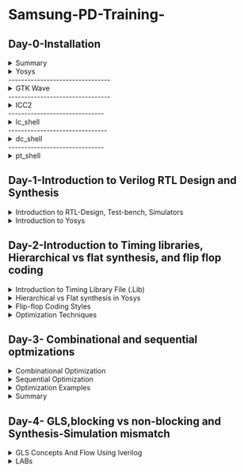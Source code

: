 # Samsung-PD-Training-
## Day-0-Installation
<details>
 <summary> Summary </summary>
	
I installed the needed tools and attached the required screenshots:

</details>	
	
 <details>
 <summary> Yosys </summary>
Yosys is an open-source framework for Verilog RTL synthesis. RTL stands for Register Transfer Level, which is a high-level abstraction used to describe digital circuits at the level of registers and their interactions. Yosys is primarily used in the digital design and electronic design automation (EDA) community to convert RTL descriptions of digital circuits, written in languages like Verilog or SystemVerilog, into a netlist representation that can be further optimized, analyzed, and eventually implemented in hardware.

I installed Yosys using the following commands and Below is the screenshot showing sucessful launch:

<img width="1085" alt="yosys" src="https://github.com/Luffy-7744/Samsung-PD-Training-/blob/15cd9fc2d5f7e147dbf66f4e86b6aa86651db3cd/PD%23day0/Yosys.png">
</details>
--------------------------------

 <details>
 <summary> GTK Wave </summary>

GTKWave is an open-source waveform viewer and analyzer primarily used in digital design and electronic design automation (EDA) workflows. It allows users to visualize and analyze the waveforms generated by digital simulations, making it a valuable tool for debugging and verifying digital designs.

I installed GTKwave using the following commands and Below is the screenshot showing sucessful launch:

<img width="1085" alt="GTKwave" src="https://github.com/Luffy-7744/Samsung-PD-Training-/blob/012a981015cee8c90ff3835ed3e9e20acd1debe9/PD%23day0/gtkwave.png">
</details>
--------------------------------

 <details>
 <summary> ICC2 </summary>

It appears that "icc2 compiler" might refer to an abbreviation of "Intel C++ Compiler 2," which would be the second version of Intel's C++ compiler. Intel's C++ Compiler is a tool used to compile C and C++ programs, optimizing them for Intel processors and architectures. It offers features like advanced vectorization, parallelization, and optimization techniques to enhance the performance of code on Intel-based systems.

I installed ICC2 using the following commands and Below is the screenshot showing sucessful launch:

<img width="1085" alt="ICC2" src="https://github.com/Luffy-7744/Samsung-PD-Training-/blob/b7aea8ac24074b02355ba3408d84098f825ac56a/PD%23day0/icc2.png">
</details>
------------------------------

<details>
 <summary> lc_shell </summary>

LC_shell, also known as Design Compiler Graphical, is a part of the Synopsys suite of Electronic Design Automation (EDA) tools. It's used in the digital design flow for logic synthesis and optimization. Design Compiler Graphical is an advanced version of the original Design Compiler tool, providing additional features and a more user-friendly graphical interface.
I invoked lc_shell using the following commands and Below is the screenshot showing sucessful launch:

<img width="1085" alt="lc_shell" src="https://github.com/Luffy-7744/Samsung-PD-Training-/blob/f9c32b3af96086cb1823ea7b5a1d96ad524c6907/PD%23day0/lc_shell.png">
</details>
-------------------------------

<details>
 <summary> dc_shell </summary>

Design Compiler is a widely used electronic design automation (EDA) tool developed by Synopsys. It's primarily used for logic synthesis in digital integrated circuit design. Logic synthesis involves transforming a high-level description of a digital circuit (usually written in hardware description languages like Verilog or VHDL) into a lower-level representation made up of gates, flip-flops, and other basic digital components.
I invoked dc_shell using the following commands and Below is the screenshot showing sucessful launch:

<img width="1085" alt="dc_shell" src="https://github.com/Luffy-7744/Samsung-PD-Training-/blob/c1c917d6ea2259e11eb35c8210a5ba5d033efc98/PD%23day0/lc_shell1.png">
</details>
------------------------------

<details>
 <summary> pt_shell </summary>

"PrimeTime" is a widely used Electronic Design Automation (EDA) tool developed by Synopsys. It is used for static timing analysis, which is a crucial step in the digital design flow to ensure that the design meets its timing requirements. The "PrimeTime Shell" is the user interface through which engineers interact with the PrimeTime tool to perform timing analysis and optimization.
I invoked pt_shell using the following commands and Below is the screenshot showing sucessful launch:

<img width="1085" alt="pt_shell" src="https://github.com/Luffy-7744/Samsung-PD-Training-/blob/a698767d9372140b08254434b15860f0db8169e2/PD%23day0/pt_shell.png">
</details>



## Day-1-Introduction to Verilog RTL Design and Synthesis
<details>
 <summary> Introduction to RTL-Design, Test-bench, Simulators </summary>
-RTL Design : The RTL Design stands for Register Transfer Language. It sits between the high-level system specification and the lower-level gate-level implementation. This is a design abstraction which models the flow of digital signals between hardware registers, and the logical operations performed on those signals. RTL is preferred because it is easy to understand and implement compared to structural and behavioral models.

-HDL : A hardware description language (HDL) enables a precise, formal description of an electronic circuit that allows for the automated analysis and simulation of an electronic circuit.

-Simulator : Simulator is the tool used for checking adherence to the specification by simulating the design. iverilog is the tool used for RTL simulation. A simulator looks for change in the input signals and when no change in input, the output also doesn't change. It produces an output in the form of a .vcd file.

-Design : Design is the actual verilog code or set of Verilog codeswhich has the intended functionality to meet the required specifications. Design may have one or more primary inputs or primary outputs.  RTL design is the behavioral representation of the required specification.


<details>
<summary> Labs on examples of iverilog and gtkwave </summary>
We made a directory namely VLSI and inside that directory we cloned vsdflow and sky130RTLDesignAndSynthesisWorkshop repository. This repository consists of the required .lib files and verilog codes and its testbenches for practice.
Below is the output wave form in gtkwave generated by performing a simulation of good_mux using iverilog.
The syntax of the code is: iverilog <RTL_code> <Its_Testbench>
<img width="1085" alt="lc_shell" src="https://github.com/Luffy-7744/Samsung-PD-Training-/blob/35b6b9038bf5a6c855c534a868c02bdfc149bfa3/PD%23Day1/gtk_wave_mux.PNG">
RTL code and testbench for good_2:1_mux
<img width="1085" alt="lc_shell" src="https://github.com/Luffy-7744/Samsung-PD-Training-/blob/35b6b9038bf5a6c855c534a868c02bdfc149bfa3/PD%23Day1/rtl_code.PNG">
</details>
</details>

<details>
 <summary> Introduction to Yosys </summary>
-Synthesis: Synthesis in VLSI is the process of converting your code (program) into a circuit. In terms of logic gates, synthesis is the process of translating an abstract design into a properly implemented chip. It is a process of converting a RTL code into a gate level netlist. The tool used for this purpose is called synthesizer.

-Yosys : Yosys is a framework for RTL synthesis and more. It currently has extensive Verilog-2005 support and provides a basic set of synthesis algorithms for various application domains. Yosys is the core component of most our implementation and verification flows.

-Verification of synthesized design : In order to make sure that there are no errors in netlist we need to verify the netlist generated by synthesizer. This can be done by giving netlist and testbench to a simulator which in turn produces a .vcd file , then verifying the vcd file gtkwave. The output produced by this vcd file should be same as the one generated by the RTL design code.

-Faster Cells Vs Slower Cells :Load in digital circuit is of Capacitence. Faster the charging or dicharging of capacitance, lesser is the celll delay. However, for a quick charge/ discharge of capacitor, we need transistors capable of sourcing more current i.e, we need WIDE TRANSISTORS.

Transistors with higher W/L have lesser delay but consume more area and power while Transistors with less W/L has more delay and less area. Faster cells come with a cost of area and power.

Selection of the Cells: Based on timing constraints we need select the cell. Setup supports faster cells in datapath while hold supports slower. We need to select suitable which can satisfy both constraints.
<details>
 <summary> Lab work on Yosys </summary>
We were given the overview of this tool and the basic files required to perform the experiment on 2:1 MUX.
Procedure : First we need to read the liberty file (.lib) using the code: read_liberty -lib <path of the .lib>


Read the RTL code:

read_verilog <RTL_Design_file>

For synthesis:

synth -top <instance_name>

For Generating netlist:

abc -liberty <.lib path>  --------<present_on_lib_folder>
This Netlist can be viewed in the synthesized circuit form which uses std. cell present in .lib using the show command :
<img width="1085" alt="lc_shell" src="https://github.com/Luffy-7744/Samsung-PD-Training-/blob/19c8df9a79de2fb33db16e1d9e3e8b95a55a64b8/PD%23Day1/Yosys_netlist.PNG">
</details>
</details>



## Day-2-Introduction to Timing libraries, Hierarchical vs flat synthesis, and flip flop coding

<details>
 <summary> Introduction to Timing Library File (.Lib) </summary>
Liberty File(.lib) contains important info about the electrical behavior  of std cells used in IC design. Also, Liberty File(.lib) consists of ASCII representations of Timing, Area, and Power associated with the Standard cell. The Naming convention in the timing file follows technology node and PVT format (Process, Voltage, Temperature). For example, the standard library used in our case was sky130_fd_sc_hd_tt_025C_1v8, this name suggests that we are using 130 nm technology and the process is typical(tt), temperature is 25C, and 1v8 represents the 1.8V.
Screenshot of a standard library file shown below: 
<img width="1085" alt="lib" src="https://github.com/Luffy-7744/Samsung-PD-Training-/blob/6e256528c8de9193640fb445f589071e23beeee5/PD%23Day2/lib_part1.PNG">
	
The Liberty File also consists of the technology used for standard cells as in the above example it is CMOS, it also specifies the delay model, unit of time, unit of voltage, unit of resistance, and many other units.
All the data i.e std cells delays, leakage power, capacitance is stored in form of LUTs. For each gate cell based on the number of inputs(N), there will be 2^N combinations, and for each combination leakage power, area, delay, and all related parameters are mentioned. For example, consider the below screenshot the gate mentioned in the screenshot consists of 4 inputs so there will be 16 combinations, and for all the combinations power, delay, value, and all the features are mentioned below.
<img width="1085" alt="lib1" src="https://github.com/Luffy-7744/Samsung-PD-Training-/blob/6e256528c8de9193640fb445f589071e23beeee5/PD%23Day2/lib_part2.PNG">
	
The timing file consists of many different variations of the same gate cells. As we move toward faster cell (cell with higher drive strength) the area and power increases. In liberty file area, power, timing values are given for same cell of different drive strength and it also consist if the inform about leakage power of all the possible logic of different configration shown below.
<img width="1085" alt="lib1" src="https://github.com/Luffy-7744/Samsung-PD-Training-/blob/a69147a2bedd2c78636125b3b35b7996fa55659e/PD%23Day2/lib_part3.PNG">
</details>

<details>
 <summary> Hierarchical vs Flat synthesis in Yosys </summary>
Hierarchical synthesis : The basic flow of hierarchical design is Dividing a design into multiple blocks (i.e. sub-chips, sub-blocks, modules, hierarchical blocks, etc.) which can also be user defined. Hierarchial design has blocks, subblocks in an hierarchy.
In Yosys we have done synthesis of a multimodule combinational circuit which consists of two sub_modules one that of ** AND ** gate and other of ** OR ** gate. Below is the RTL Design code of multimodules is gvien below:
	Synthesis Simulation Mismatch
```
module sub_module2 (input a, input b, output y);
        assign y = a | b;
endmodule

module sub_module1 (input a, input b, output y);
        assign y = a&b;
endmodule
```

module multiple_modules (input a, input b, input c , output y);
        wire net1;
        sub_module1 u1(.a(a),.b(b),.y(net1));  //net1 = a&b
        sub_module2 u2(.a(net1),.b(c),.y(y));  //y = net1|c ,ie y = a&b + c;
endmodule
```
We do synthesis in yosys it generates the following gate level netlist :

<img width="1085" alt="lib" src="https://github.com/Luffy-7744/Samsung-PD-Training-/blob/7d2732dc1300198990edfb77ed38ef0cff0db911/PD%23Day2/hire_synth.PNG">

The yosys considers the module hierarchy and does mapping according to the instantiation i.e by using sub blocks.The netlist code for hierarchical implementation of the multiple_modules.
```
module multiple_modules(a, b, c, y);
	  input a;
	 input b;
	 input c;
	  wire net1;
	 output y;
  sub_module1 u1 (.a(a),.b(b),.y(net1) );
  sub_module2 u2 (.a(net1),.b(c),.y(y));
endmodule

module sub_module1(a, b, y);
 wire _0_;
 wire _1_;
 wire _2_;
 input a;
 input b;
 output y;
 sky130_fd_sc_hd__and2_0 _3_ (.A(_1_),.B(_0_),.X(_2_));
 assign _1_ = b;
 assign _0_ = a;
 assign y = _2_;
endmodule

module sub_module2(a, b, y);
wire _0_;
 wire _1_;
 wire _2_;
input a;
input b;
 output y;
 sky130_fd_sc_hd__lpflow_inputiso1p_1 _3_ (.A(_1_),.SLEEP(_0_),.X(_2_) );
 assign _1_ = b;
 assign _0_ = a;
 assign y = _2_;
endmodule
```
In the netlist it can observed that separate modules namely sub_module1 sub_module2 are created  i.e submodules are getting instanstiated not the std cells present in library.

Flat synthesis : In Flat synthesis the hierarchies the flattened out and every submodule is created using std cells. We apply flat synthesis on the same design mentioned above. The command used to perform Flat synthesis from yosys are as follows :

--- read_liberty -lib <path of the .lib>

--- read_verilog <RTL_file>

--- synth -top <instance_name>

--- abc -liberty <.lib_path>

--- flatten

--- write_verilog -noattr <.v_File_name>
The synthesized circuit for a flattened netlist is shown in the below: 

<img width="1085" alt="lib" src="https://github.com/Luffy-7744/Samsung-PD-Training-/blob/227e10459da8569b3bc7ac52f8bc2d389068a278/PD%23Day2/flatten_synth.PNG">
</details>

<details>
 <summary> Flip-flop Coding Styles </summary>

 Flip-flops :A flip-flop is a sequential digital electronic circuit having two stable states that can be used to store one bit of binary data. Flip-flops are the fundamental building blocks of all memory devices.

 The complexity of cobinational circuit increases the chance of glitch, hence FFs are used to avoid it and it stable output.

 Asynchronous Reset D Flop: 
 
 Here the output signal goes low when the reset signal is high , irrespective of the clock's edge(+ve,-ve or dual edge ).
 RTL Design code of positive edge trigerred asynchronous reset D FF:
 ```
module dff_asyncres ( input clk ,  input async_reset , input d , output reg q );
	always @ (posedge clk , posedge async_reset)
	begin
		if(async_reset)
			q <= 1'b0;
		else	
			q <= d;
	end
endmodule
```
Its gtkwave :<img width="1085" alt="lib1" src="https://github.com/Luffy-7744/Samsung-PD-Training-/blob/7b832441e73dd5c5bc078425a1f34ee4dea508fd/PD%23Day2/asyn_dff_gtk.png">

Its Yosys synthesised netlist:
<img width="1085" alt="lib1" src="https://github.com/Luffy-7744/Samsung-PD-Training-/blob/7b832441e73dd5c5bc078425a1f34ee4dea508fd/PD%23Day2/asyn_rst_synth.png">

Asynchronous set D Flop:

Here the output signal goes high when the reset signal is high , irrespective of the clock's edge(+ve,-ve or dual edge ).
 RTL Design code of positive edge trigerred asynchronous set D FF:
 ```
module dff_async_set ( input clk ,  input async_set , input d , output reg q );
	always @ (posedge clk , posedge async_set)
	begin
		if(async_set)
			q <= 1'b1;
		else
			q <= d;
	end
endmodule
```

Its GTKwave :
<img width="1085" alt="lib1" src="https://github.com/Luffy-7744/Samsung-PD-Training-/blob/7e6fa6fc208da635a0ef187a306d8c35f51fa7b8/PD%23Day2/asyn_set_gtk.png">

Its Yosys synthesised netlist:
<img width="1085" alt="lib1" src="https://github.com/Luffy-7744/Samsung-PD-Training-/blob/7e6fa6fc208da635a0ef187a306d8c35f51fa7b8/PD%23Day2/async_sett_synth.png">

Synchronous reset D Flop :

The reset depend on the clock edge. Here the output signal goes low whenever the reset signal is high and at the clock edge(positive or negative)
RTL Design code of positive edge trigerred synchronous reset D FF:
```
module dff_syncres ( input clk , input async_reset , input sync_reset , input d , output reg q );
	always @ (posedge clk )
	begin
		if (sync_reset)
			q <= 1'b0;
		else	
			q <= d;
	end
endmodule
```

Its GTKwave :
<img width="1085" alt="lib1" src="https://github.com/Luffy-7744/Samsung-PD-Training-/blob/1710b01447acaaf9d5dd46085c2de830b13d0052/PD%23Day2/sync_rst_gtk.png">

Its Yosys synthesised netlist:
<img width="1085" alt="lib1" src="https://github.com/Luffy-7744/Samsung-PD-Training-/blob/1710b01447acaaf9d5dd46085c2de830b13d0052/PD%23Day2/sync_rst_synth.png">
</details>


<details>
 <summary> Optimization Techniques </summary>
 The Optimization involves the reducing hardware in the design to improve area, power and speed. Two example where given:
 1. a*2
Consider a case where 3 bit number is multiplied by 2 in this case we dont need any additional hardware and only needs connecting bits to the output and grounding the LSB bit,same is realized by yosys. When binary number is multiplied by 2^n then result will gave same number by appending zero in LSB by n times.
RTL code:
	
```
	module mul2 (input [2:0] a, output [3:0] y);
	assign y = a * 2; // assign y={a,1'b0}
	endmodule
```

Yosys Synthesis result : 
<img width="1085" alt="lib1" src="https://github.com/Luffy-7744/Samsung-PD-Training-/blob/323e37b40a9b040ec9f029d9378732b9acbb65b0/PD%23Day2/mult2_synth.png">

 2. a*9
Multiplying a 3 bit number by 9, gives results as concatination of same number twice {a,a}.
a*[8+1]= {a,0,0,0} + a(3bit)={a,a}

RTL code:

```
module mul8 (input [2:0] a, output [5:0] y);
	assign y = a * 9; // assign y={a,a}
endmodule
```

Yosys Synthesis result : 
<img width="1085" alt="lib1" src="https://github.com/Luffy-7744/Samsung-PD-Training-/blob/323e37b40a9b040ec9f029d9378732b9acbb65b0/PD%23Day2/mult8_synth.png">
</details>


## Day-3- Combinational and sequential optmizations

<details>
 <summary> Combinational Optimization </summary>
Optimising the combinational logic circuit is squeezing the logic to get the most optimized digital design so that the circuit finally is area and power efficient. This is achieved by the synthesis tool using various techniques and gives us the most optimized circuit.
Command to optimize the circuit by yosys is yosys> opt_clean -purge
We have done synthesis using yosys for few examples:

*Example 1*
```
module opt_check (input a , input b , output y);
	assign y = a?b:0;
endmodule
```
yosys generated gui:
<img width="1085" alt="lib1" src="https://github.com/Luffy-7744/Samsung-PD-Training-/blob/1d9c6f5e15302e6dc799ad643bcc537094b6c5da/PD%23Day3/opt_check_synth.png">
In this verilog code represents the mux but as one of the input 0 , it infers an AND gate as shown in synthesis.


*Example 2*
```
module opt_check2 (input a , input b , output y);
	assign y = a?1:b;
endmodule
```
yosys generated gui:
<img width="1085" alt="lib1" src="https://github.com/Luffy-7744/Samsung-PD-Training-/blob/1d9c6f5e15302e6dc799ad643bcc537094b6c5da/PD%23Day3/opt_check2_synth.png">
In this verilog code represents the mux but as one of the input 1, it infers an AND gate as shown in synthesis.

*Example 3*
```
module opt_check3 (input a , input b, input c , output y);
	assign y = a?(c?b:0):0;
endmodule
```
yosys generated gui:
<img width="1085" alt="lib1" src="https://github.com/Luffy-7744/Samsung-PD-Training-/blob/1d9c6f5e15302e6dc799ad643bcc537094b6c5da/PD%23Day3/opt_check3_synth.png">   
In this verilog code represents the 2 mux but as two of the input 0, it infers an 3 i/p AND gate as shown in synthesis.


*Example 4*
```
module opt_check4 (input a , input b , input c , output y);
	assign y = a?(b?(a & c ):c):(!c);
endmodule
```
yosys generated gui:
<img width="1085" alt="lib1" src="https://github.com/Luffy-7744/Samsung-PD-Training-/blob/1d9c6f5e15302e6dc799ad643bcc537094b6c5da/PD%23Day3/opt_check4_synth.png">   
In yosys we can see b is never changed follows xnor of a and c inputs.

Generated nelist:
<img width="1085" alt="lib1" src="https://github.com/Luffy-7744/Samsung-PD-Training-/blob/1d9c6f5e15302e6dc799ad643bcc537094b6c5da/PD%23Day3/opt_check4_netlist.png">   
So, here input b is passed through buffer and a and c inputs is xnored followed by buffers in inputs and output.

*Example 5*
Here there is multiple modules present so we will try to check whether those module are being used or not and we use flatten for submudules
read_liberty -lib <library_path>

read_verilog <verilog_file>

synth -top <module_name>

opt_clean -purge

abc -liberty <library_path>

flatten
```
module sub_module1(input a , input b , output y);
	 assign y = a & b;
	endmodule

	module sub_module2(input a , input b , output y);
	 assign y = a^b;
	endmodule

	module multiple_module_opt(input a , input b , input c , input d , output y);
	wire n1,n2,n3;
	sub_module1 U1 (.a(a) , .b(1'b1) , .y(n1));
	sub_module2 U2 (.a(n1), .b(1'b0) , .y(n2));
	sub_module2 U3 (.a(b), .b(d) , .y(n3));

	assign y = c | (b & n1); 
	endmodule
```
yosys generated gui:
<img width="1085" alt="lib1" src="https://github.com/Luffy-7744/Samsung-PD-Training-/blob/1d9c6f5e15302e6dc799ad643bcc537094b6c5da/PD%23Day3/multi_module_opt.png">   

Generated nelist:
<img width="1085" alt="lib1" src="https://github.com/Luffy-7744/Samsung-PD-Training-/blob/1d9c6f5e15302e6dc799ad643bcc537094b6c5da/PD%23Day3/multi_module_opt_netlist.png">  

*Example 6*

```
module sub_module(input a , input b , output y);
	assign y = a & b;
endmodule

module multiple_module_opt2(input a , input b , input c , input d , output y);
	wire n1,n2,n3;
	sub_module U1 (.a(a) , .b(1'b0) , .y(n1));
	sub_module U2 (.a(b), .b(c) , .y(n2));
	sub_module U3 (.a(n2), .b(d) , .y(n3));
	sub_module U4 (.a(n3), .b(n1) , .y(y));
endmodule
```
yosys generated gui:
<img width="1085" alt="lib1" src="https://github.com/Luffy-7744/Samsung-PD-Training-/blob/1d9c6f5e15302e6dc799ad643bcc537094b6c5da/PD%23Day3/multi_module_opt2_synth.png">   

Generated nelist:
<img width="1085" alt="lib1" src="https://github.com/Luffy-7744/Samsung-PD-Training-/blob/1d9c6f5e15302e6dc799ad643bcc537094b6c5da/PD%23Day3/multi_module_opt2_netlist.png">  
</details>

<details>
 <summary> Sequential Optimization </summary>
There are various techniques for Sequential Logic Optimization

    - Sequentialal constant propagation

    - Advanced

        - State Optimization

        - Retiming

        - Sequential Logic cloning

 Sequential Constant Propogation

Consider a case where asynchronous reset D Flip-flop is fed with d = 0(i.e GND) always so the output will always be 0 irrespective of the timing or circuit.

 Advanced

State Optimisation: This is optimisation of unused state. Using this technique we can come up with most optimised state machine.

Cloning : It is an optimization technique that duplicates a cell to reduce the load on heavily loaded cell. This technique is usually preffered while performing PHYSICAL AWARE SYNTHESIS. Lets consider a flop A which is connected to flop B and flop C through a combination logic. If B and C are placed far from A in the flooerplan, there is a routing path delay. To avoid this, we connect A to two intermediate flops and then from these flops the output is sent to B and C thereby decreasing the delay. This process is called cloning since we are generating two new flops with same functionality as A.

Retiming : Sequential circuits can be optimised by retiming. The combinational section of the circuitry is unaffected as it only rearranges the registers in the circuit. It is a powerful sequential optimization technique used to move registers across the combinational logic or to optimize the number of registers to improve performance via power-delay trade-off, without changing the input-output behavior of the circuit.

Sequential Constant Propogation

Consider a case where asynchronous reset D Flip-flop is fed with d = 0(i.e GND) always so the output will always be 0 irrespective of the timing or circuit.
<img width="1085" alt="lib1" src="https://github.com/Luffy-7744/Samsung-PD-Training-/blob/8af801e512e9a291e7cd6dd36255eddba1c168d0/PD%23Day3/image.jpg">   


*Example 1*
```
module dff_const1(input clk, input reset, output reg q);
	always @(posedge clk, posedge reset)
	begin
		if(reset)
			q <= 1'b0;
		else
			q <= 1'b1;
	end
endmodule
```
GTK Wave:
<img width="1085" alt="lib1" src="https://github.com/Luffy-7744/Samsung-PD-Training-/blob/bc0648ea65f00f921b633d7c79e1c442241a9c28/PD%23Day3/dff_const1_gtk.png">   



Yosys generated gui:
<img width="1085" alt="lib1" src="https://github.com/Luffy-7744/Samsung-PD-Training-/blob/bc0648ea65f00f921b633d7c79e1c442241a9c28/PD%23Day3/dff_const1_synth.png">   

*Example 2*
```
module dff_const2(input clk, input reset, output reg q);
	always @(posedge clk, posedge reset)
	begin
		if(reset)
			q <= 1'b1;
		else
			q <= 1'b1;
	end
endmodule
```

Yosys generated gui:
<img width="1085" alt="lib1" src="https://github.com/Luffy-7744/Samsung-PD-Training-/blob/bc0648ea65f00f921b633d7c79e1c442241a9c28/PD%23Day3/dff_const2_synth.png">
Irrespective of clock edge , output will always is 1. So buffer is  inffered.

*Example 3*
```
module dff_const3(input clk, input reset, output reg q);
	reg q1;

	always @(posedge clk, posedge reset)
	begin
		if(reset)
		begin
			q <= 1'b1;
			q1 <= 1'b0;
		end
		else
		begin
			q1 <= 1'b1;
			q <= q1;
		end
	end
	endmodule
```

GTK Wave:
<img width="1085" alt="lib1" src="https://github.com/Luffy-7744/Samsung-PD-Training-/blob/bc0648ea65f00f921b633d7c79e1c442241a9c28/PD%23Day3/dff_const3_gtk.png">   



Yosys generated gui:
<img width="1085" alt="lib1" src="https://github.com/Luffy-7744/Samsung-PD-Training-/blob/bc0648ea65f00f921b633d7c79e1c442241a9c28/PD%23Day3/dff_const3_synth.png">   

*Example 4*
```
module dff_const4(input clk, input reset, output reg q);
	reg q1;

	always @(posedge clk, posedge reset)
	begin
		if(reset)
		begin
			q <= 1'b1;
			q1 <= 1'b1;
		end
	else
		begin
			q1 <= 1'b1;
			q <= q1;
		end
	end
	endmodule
```

GTK Wave:
<img width="1085" alt="lib1" src="https://github.com/Luffy-7744/Samsung-PD-Training-/blob/bc0648ea65f00f921b633d7c79e1c442241a9c28/PD%23Day3/dff_const4_gtk.png">   



Yosys generated gui:
<img width="1085" alt="lib1" src="https://github.com/Luffy-7744/Samsung-PD-Training-/blob/bc0648ea65f00f921b633d7c79e1c442241a9c28/PD%23Day3/dff_const4_synth.png">   

*Example 5*
```
module dff_const5(input clk, input reset, output reg q);
	reg q1;
	always @(posedge clk, posedge reset)
		begin
			if(reset)
			begin
				q <= 1'b0;
				q1 <= 1'b0;
			end
		else
			begin
				q1 <= 1'b1;
				q <= q1;
			end
		end
	endmodule
```
GTK Wave:
<img width="1085" alt="lib1" src="https://github.com/Luffy-7744/Samsung-PD-Training-/blob/26c2ba861dfaf28ca7e75d2913c070226c8a5285/PD%23Day3/dff_const5_gtk.png">   



Yosys generated gui:
<img width="1085" alt="lib1" src="https://github.com/Luffy-7744/Samsung-PD-Training-/blob/26c2ba861dfaf28ca7e75d2913c070226c8a5285/PD%23Day3/dff_const5_synth.png"> 
</details>


<details>
 <summary> Optimization Examples </summary>
	
*Example 1*
```
   module counter_opt (input clk , input reset , output q);
   reg [2:0] count;
   assign q = count[0];
   always @(posedge clk ,posedge reset)
   begin
   	if(reset)
   		count <= 3'b000;
   	else
   		count <= count + 1;
   end
   endmodule
   ```
   
Yosys generated gui:
<img width="1085" alt="lib1" src="https://github.com/Luffy-7744/Samsung-PD-Training-/blob/26c2ba861dfaf28ca7e75d2913c070226c8a5285/PD%23Day3/counter_opt_synth.png">
</details>

<details>
 <summary> Summary </summary>

 In Day 3 , It started with optimizing methodology, which involves the cost function. Cost funtion consist of following parts: 
 - Max delay Cost 
 - Min delay Cost 
 - Max Power Cost
 - Max area Cost

In optimization we seen few examples of sequential and combinational circuits based on different algorithms. 
</details>



## Day-4- GLS,blocking vs non-blocking and Synthesis-Simulation mismatch

<details>
<summary> GLS Concepts And Flow Using Iverilog </summary>

-- What is GLS- Gate Level Simulation?:
GLS is generating the simulation output by running test bench with netlist file generated from synthesis as design under test. Netlist is logically same as RTL code, therefore, same test bench can be used for it.

-- Why GLS?:
We perform this to verify logical correctness of the design after synthesizing it. Also ensuring the timing of the design is met.

Below picture gives an insight of the procedure. Here while using iverilog, we also include gate level verilog models to generate GLS simulation.

<img width="1085" alt="lib1" src="https://github.com/Luffy-7744/Samsung-PD-Training-/blob/d17cd858582bb157db097c5bdab07548794e008d/PD%23Day4/IMG_6766.png">
Example :
<img width="1085" alt="lib1" src="https://github.com/Luffy-7744/Samsung-PD-Training-/blob/8d9343b03653b5480cb54ca9d97e32782986ba8c/PD%23Day4/IMG_6768.jpeg">

*Synthesis Simulation Mismatch* 
There are three main reasons for Synthesis Simulation Mismatch:

   -- Missing sensitivity list in always block
   -- Blocking vs Non-Blocking Assignments
   -- Non standard Verilog coding
Missing sensitivity list in always block:
Lets take example of mux having inputs as i0,i1 and sel and output as y.
```
always @(sel)                  always @(*)
//It will infer a latch        // It will infer a mux.
```
If i0 and i1 changes will not be reflected in always block.
To avoid the synthesis and simulation mismatch. It is very important to check the behaviour of the circuit first and then match it with the expected output seen in simulation and make sure there are no synthesis and simulation mismatches. This is why we use GLS.

Blocking vs Non-Blocking Assignments:
Blocking statements execute the statemetns in the order they are written inside the always block. Non-Blocking statements execute all the assignment parallelly inside a always block.
This will give mismatch as sometimes, improper use of blocking statements can create latches. 
Example
<img width="1085" alt="lib1" src="https://github.com/Luffy-7744/Samsung-PD-Training-/blob/8d9343b03653b5480cb54ca9d97e32782986ba8c/PD%23Day4/IMG_6769.jpeg">
</details>

<details>
<summary> LABs </summary>
	
*Example 1*
In this example there is no mismatch between the RTL Design simulated wave and Netlist simulated wave.
```
module ternary_operator_mux (input i0 , input i1 , input sel , output y);
   assign y = sel?i1:i0;
endmodule
```
Gtkwave:
<img width="1085" alt="lib1" src="https://github.com/Luffy-7744/Samsung-PD-Training-/blob/8ec9152185e79565ae1d1439d3b644e20bdb8cbd/PD%23Day4/ternary_gtk.png">

Yosys result: 
<img width="1085" alt="lib1" src="https://github.com/Luffy-7744/Samsung-PD-Training-/blob/8ec9152185e79565ae1d1439d3b644e20bdb8cbd/PD%23Day4/ternary_synth.png">

GLS Simulation:
I used the below commands to carry out GLS of ternary_operator_mux.v:
```
iverilog <path to verilog model: ../mylib/verilog_model/primitives.v> <path to sky130_fd_sc_hd__tt_025C_1v80.lib: ../lib/sky130_fd_sc_hd__tt_025C_1v80.lib> <name netlist: ternary_operator_mux_net.v> <name testbench: tb_ternary_operator_mux.v>
./a.out
gtkwave tb_ternary_operator_mux.vdc
```

<img width="1085" alt="lib1" src="https://github.com/Luffy-7744/Samsung-PD-Training-/blob/8ec9152185e79565ae1d1439d3b644e20bdb8cbd/PD%23Day4/ternary_result_gtk.png">

*Example 2*
```
module bad_mux (input i0 , input i1 , input sel , output reg y);
	always @ (sel)
	begin
		if(sel)
			y <= i1;
		else 
			y <= i0;
	end
endmodule
```
Gtkwave:
<img width="1085" alt="lib1" src="https://github.com/Luffy-7744/Samsung-PD-Training-/blob/90b875b162a2b4374c14537fc8a9b21f6d598dee/PD%23Day4/bad_mux_gtk.png">

Yosys result: 
<img width="1085" alt="lib1" src="https://github.com/Luffy-7744/Samsung-PD-Training-/blob/8ec9152185e79565ae1d1439d3b644e20bdb8cbd/PD%23Day4/ternary_synth.png">

GLS Simulation:
<img width="1085" alt="lib1" src="https://github.com/Luffy-7744/Samsung-PD-Training-/blob/90b875b162a2b4374c14537fc8a9b21f6d598dee/PD%23Day4/bad_mux_result_gtk.png">

Summary :Here first pic shows the netlist simulation which corrects the bad_mux design which was only changing waveform when sel was triggered while for a mux to work properly it should be sensitivity to all the input signals.

*Example 3*
```
module blocking_caveat (input a , input b , input  c, output reg d); 
reg x;
always @ (*)
	begin
	d = x & c;
	x = a | b;
end
endmodule
```
Hardware of Verilog code :
<img width="1085" alt="lib1" src="https://github.com/Luffy-7744/Samsung-PD-Training-/blob/0a9b38a6aeaf932958f3f06b6435298cc0f233d8/PD%23Day4/IMG_6767.png">
Gtkwave:
<img width="1085" alt="lib1" src="https://github.com/Luffy-7744/Samsung-PD-Training-/blob/90b875b162a2b4374c14537fc8a9b21f6d598dee/PD%23Day4/blocking_gtk.png">

Yosys result: 
<img width="1085" alt="lib1" src="https://github.com/Luffy-7744/Samsung-PD-Training-/blob/90b875b162a2b4374c14537fc8a9b21f6d598dee/PD%23Day4/blocking_synth.png">

GLS Simulation:
<img width="1085" alt="lib1" src="https://github.com/Luffy-7744/Samsung-PD-Training-/blob/90b875b162a2b4374c14537fc8a9b21f6d598dee/PD%23Day4/blocking_result_gtk.png">

Summary : Here this how the circuit should behave but this correct waveform is only obtained while doing netlist simulation. Here first pic show the netlist simulation which shows the proper working of the dut while the last pic shows the improper working of dut as we have used blocking statement here which causes synthesis simulation mismatch which is sorted out by GLS while providing netlist simulation.
